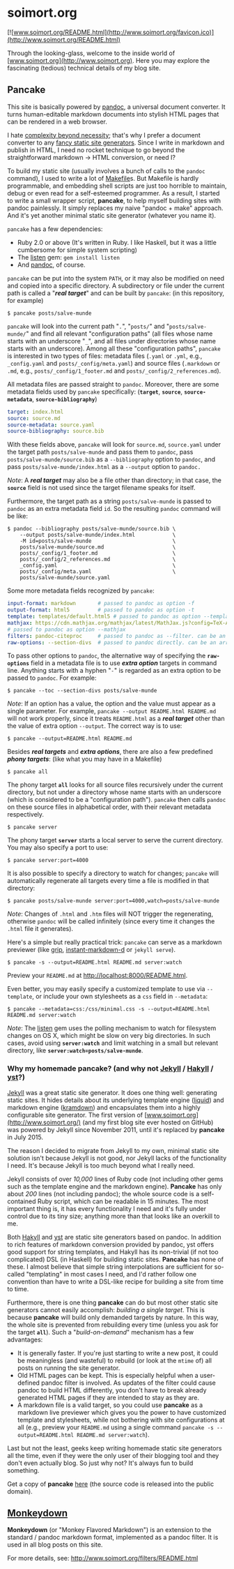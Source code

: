 # soimort.org

[![www.soimort.org/README.html](http://www.soimort.org/favicon.ico)](http://www.soimort.org/README.html)

Through the looking-glass, welcome to the inside world of [www.soimort.org](http://www.soimort.org). Here you may explore the fascinating (tedious) technical details of my blog site.

## Pancake

This site is basically powered by [pandoc](http://pandoc.org/), a universal document converter. It turns human-editable markdown documents into stylish HTML pages that can be rendered in a web browser.

I hate [complexity beyond necessity](https://en.wikipedia.org/wiki/Occam%27s_razor); that's why I prefer a document converter to any [fancy static site generators](https://staticsitegenerators.net/). Since I write in markdown and publish in HTML, I need no rocket technique to go beyond the straightforward markdown -> HTML conversion, or need I?

To build my static site (usually involves a bunch of calls to the `pandoc` command), I used to write a lot of [Makefile](https://raw.githubusercontent.com/soimort/soimort/1a31222d029b6c2e70b51aa5dc7bdbe1b2d6916b/Makefile)s. But Makefile is hardly programmable, and embedding shell scripts are just too horrible to maintain, debug or even read for a self-esteemed programmer. As a result, I started to write a small wrapper script, **pancake**, to help myself building sites with pandoc painlessly. It simply replaces my naive "pandoc + make" approach. And it's yet another minimal static site generator (whatever you name it).

`pancake` has a few dependencies:

- Ruby 2.0 or above (It's written in Ruby. I like Haskell, but it was a little cumbersome for simple system scripting)
- The [listen](https://rubygems.org/gems/listen/) gem: `gem install listen`
- And [pandoc](http://pandoc.org/), of course.

`pancake` can be put into the system `PATH`, or it may also be modified on need and copied into a specific directory. A subdirectory or file under the current path is called a "***real target***" and can be built by `pancake`: (in this repository, for example)

    $ pancake posts/salve-munde

`pancake` will look into the current path "`.`", "`posts/`" and "`posts/salve-munde/`" and find all relevant "configuration paths" (all files whose name starts with an underscore "`_`", and all files under directories whose name starts with an underscore). Among all these "configuration paths", `pancake` is interested in two types of files: metadata files (`.yaml` or `.yml`, e.g., `_config.yaml` and `posts/_config/meta.yaml`) and source files (`.markdown` or `.md`, e.g., `posts/_config/1_footer.md` and `posts/_config/2_references.md`).

All metadata files are passed straight to `pandoc`. Moreover, there are some metadata fields used by `pancake` specifically: (**`target`**, **`source`**, **`source-metadata`**, **`source-bibliography`**)

```yaml
target: index.html
source: source.md
source-metadata: source.yaml
source-bibliography: source.bib
```

With these fields above, `pancake` will look for `source.md`, `source.yaml` under the target path `posts/salve-munde` and pass them to `pandoc`, pass `posts/salve-munde/source.bib` as a `--bibliography` option to `pandoc`, and pass `posts/salve-munde/index.html` as a `--output` option to `pandoc.`

*Note*: A ***real target*** may also be a file other than directory; in that case, the **`source`** field is not used since the target filename speaks for itself.

Furthermore, the target path as a string `posts/salve-munde` is passed to `pandoc` as an extra metadata field `id`. So the resulting `pandoc` command will be like:

```shell
$ pandoc --bibliography posts/salve-munde/source.bib \
    --output posts/salve-munde/index.html            \
    -M id=posts/salve-munde                          \
    posts/salve-munde/source.md                      \
    posts/_config/1_footer.md                        \
    posts/_config/2_references.md                    \
    _config.yaml                                     \
    posts/_config/meta.yaml                          \
    posts/salve-munde/source.yaml
```

Some more metadata fields recognized by `pancake`:

```yaml
input-format: markdown       # passed to pandoc as option -f
output-format: html5         # passed to pandoc as option -t
template: templates/default.html5 # passed to pandoc as option --template
mathjax: https://cdn.mathjax.org/mathjax/latest/MathJax.js?config=TeX-AMS-MML_HTMLorMML
# passed to pandoc as option --mathjax
filters: pandoc-citeproc     # passed to pandoc as --filter. can be an array
raw-options: --section-divs  # passed to pandoc directly. can be an array
```

To pass other options to `pandoc`, the alternative way of specifying the **`raw-options`** field in a metadata file is to use ***extra option*** targets in command line. Anything starts with a hyphen "`-`" is regarded as an extra option to be passed to `pandoc`. For example:

    $ pancake --toc --section-divs posts/salve-munde

*Note*: If an option has a value, the option and the value must appear as a single parameter. For example, `pancake --output README.html README.md` will not work properly, since it treats `README.html` as a ***real target*** other than the value of extra option `--output`. The correct way is to use:

    $ pancake --output=README.html README.md

Besides ***real targets*** and ***extra options***, there are also a few predefined ***phony targets***: (like what you may have in a Makefile)

    $ pancake all

The phony target **`all`** looks for all source files recursively under the current directory, but not under a directory whose name starts with an underscore (which is considered to be a "configuration path"). `pancake` then calls `pandoc` on these source files in alphabetical order, with their relevant metadata respectively.

    $ pancake server

The phony target **`server`** starts a local server to serve the current directory. You may also specify a port to use:

    $ pancake server:port=4000

It is also possible to specify a directory to watch for changes; `pancake` will automatically regenerate all targets every time a file is modified in that directory:

    $ pancake posts/salve-munde server:port=4000,watch=posts/salve-munde

*Note*: Changes of `.html` and `.htm` files will NOT trigger the regenerating, otherwise `pandoc` will be called infinitely (since every time it changes the `.html` file it generates).

Here's a simple but really practical trick: `pancake` can serve as a markdown previewer (like [grip](https://github.com/joeyespo/grip), [instant-markdown-d](https://github.com/suan/instant-markdown-d/blob/master/instant-markdown-d) or `jekyll serve`).

    $ pancake -s --output=README.html README.md server:watch

Preview your `README.md` at <http://localhost:8000/README.html>.

Even better, you may easily specify a customized template to use via `--template`, or include your own stylesheets as a `css` field in `--metadata`:

    $ pancake --metadata=css:/css/minimal.css -s --output=README.html README.md server:watch

*Note*: The [listen](https://github.com/guard/listen) gem uses the polling mechanism to watch for filesystem changes on OS X, which might be slow on very big directories. In such cases, avoid using **`server:watch`** and limit watching in a small but relevant directory, like **`server:watch=posts/salve-munde`**.

### Why my homemade pancake? (and why not [Jekyll](http://jekyllrb.com/) / [Hakyll](http://jaspervdj.be/hakyll/) / [yst](https://github.com/jgm/yst)?)

[Jekyll](http://jekyllrb.com/) was a great static site generator. It does one thing well: generating static sites. It hides details about its underlying template engine ([liquid](https://github.com/Shopify/liquid)) and markdown engine ([kramdown](https://github.com/gettalong/kramdown)) and encapsulates them into a highly configurable site generator. The first version of [www.soimort.org](http://www.soimort.org/) (and my first blog site ever hosted on GitHub) was powered by Jekyll since November 2011, until it's replaced by **pancake** in July 2015.

The reason I decided to migrate from Jekyll to my own, minimal static site solution isn't because Jekyll is not good, nor Jekyll lacks of the functionality I need. It's because Jekyll is too much beyond what I really need.

Jekyll consists of over *10,000* lines of Ruby code (not including other gems such as the template engine and the markdown engine). **Pancake** has only about *200* lines (not including pandoc); the whole source code is a self-contained Ruby script, which can be readable in 15 minutes. The most important thing is, it has every functionality I need and it's fully under control due to its tiny size; anything more than that looks like an overkill to me.

Both [Hakyll](http://jaspervdj.be/hakyll/) and [yst](https://github.com/jgm/yst) are static site generators based on pandoc. In addition to rich features of markdown conversion provided by pandoc, yst offers good support for string templates, and Hakyll has its non-trivial (if not too complicated) DSL (in Haskell) for building static sites. **Pancake** has none of these. I almost believe that simple string interpolations are sufficient for so-called "templating" in most cases I need, and I'd rather follow one convention than have to write a DSL-like recipe for building a site from time to time.

Furthermore, there is one thing **pancake** can do but most other static site generators cannot easily accomplish: *building a single target*. This is because **pancake** will build only demanded targets by nature. In this way, the whole site is prevented from rebuilding every time (unless you ask for the target **`all`**). Such a "*build-on-demand*" mechanism has a few advantages:

- It is generally faster. If you're just starting to write a new post, it could be meaningless (and wasteful) to rebuild (or look at the `mtime` of) all posts on running the site generator.
- Old HTML pages can be kept. This is especially helpful when a user-defined pandoc filter is involved. As updates of the filter could cause pandoc to build HTML differently, you don't have to break already generated HTML pages if they are intended to stay as they are.
- A markdown file is a valid target, so you could use **pancake** as a markdown live previewer which gives you the power to have customized template and stylesheets, while not bothering with site configurations at all (e.g., preview your `README.md` using a single command `pancake -s --output=README.html README.md server:watch`).

Last but not the least, geeks keep writing homemade static site generators all the time, even if they were the only user of their blogging tool and they don't even actually blog. So just why not? It's always fun to build something.

Get a copy of **pancake** [here](https://github.com/soimort/soimort.github.io/blob/master/pancake) (the source code is released into the public domain).

## [Monkeydown](http://www.soimort.org/filters/README.html)

**Monkeydown** (or "Monkey Flavored Markdown") is an extension to the standard / pandoc markdown format, implemented as a pandoc filter. It is used in all blog posts on this site.

For more details, see: <http://www.soimort.org/filters/README.html>
